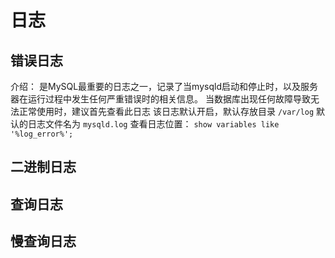 # 日志
## 错误日志
介绍：
是MySQL最重要的日志之一，记录了当mysqld启动和停止时，以及服务器在运行过程中发生任何严重错误时的相关信息。
当数据库出现任何故障导致无法正常使用时，建议首先查看此日志
该日志默认开启，默认存放目录 `/var/log` 默认的日志文件名为 `mysqld.log`
查看日志位置： `show variables like '%log_error%';`

## 二进制日志


## 查询日志
## 慢查询日志
